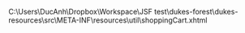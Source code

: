 C:\Users\DucAnh\Dropbox\Workspace\JSF test\dukes-forest\dukes-resources\src\META-INF\resources\util\shoppingCart.xhtml
